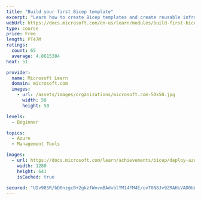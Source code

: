 ```yaml
---
title: "Build your first Bicep template"
excerpt: "Learn how to create Bicep templates and create reusable infrastructure as code."
webUrl: https://docs.microsoft.com/en-us/learn/modules/build-first-bicep-template/
type: course
price: Free
length: PT47M
ratings:
  count: 65
  average: 4.8615384
heat: 51

provider:
  name: Microsoft Learn
  domain: microsoft.com
  images:
    - url: /assets/images/organizations/microsoft.com-50x50.jpg
      width: 50
      height: 50

levels:
  - Beginner

topics:
  - Azure
  - Management Tools

images:
  - url: https://docs.microsoft.com/learn/achievements/bicep/deploy-azure-resources-by-using-bicep-templates-social.png
    width: 1280
    height: 641
    isCached: true

secured: "UIv98SR/bD0nzgcB+2gkzfWnvmBAdvblYM14FM4E/uvT0N8Jv9ZRAHiVAD0bWDM+lYg2xAQzQ3PSr367SHXjEhXgaUvxMJrhyT6rfyzByupL/p5S5wVrDuWPUiw0OLPPfCRD6Z3b8xOLa9cXt41Ydd+fFNXwUvD5pCV9ADUDnI1ghQkrqFF6UcAbFcl8m7u05Jyh9gFZc8jTiEGm4wPu3KwpHSW0N1ooQAH396U42lRP16is3qLRIlvtwvV+TLOzShlpceJNZgL0wLUvA69caxMar++dKFKWNhISEg284autDLTf+DzhzjTofE5sGxEsOi6Ij0oVoRaHO2ZtYj7SZpfg40PpupjDCvXnNYW7A4y0ogoFA98TmvlqtYkA1R07W69PTGj61AvYh0RhGLWJSplCfwn05fzdrd+ftTa5mjk=;A/aGBkwg6wjTiKtvuFvxSA=="
---
```


